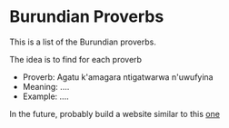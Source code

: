 # Burundian Proverbs

This is a list of the Burundian proverbs.

The idea is to find for each proverb

- Proverb: Agatu k'amagara ntigatwarwa n'uwufyina
- Meaning: ....
- Example: ....

In the future, probably build a website similar to this [one](https://www.engvid.com/english-resource/50-common-proverbs-sayings/)
